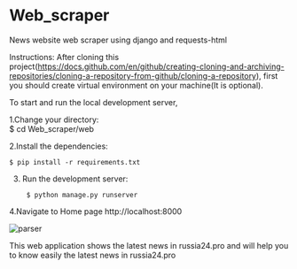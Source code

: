 # Web_scraper
News website web scraper using django and requests-html


Instructions:
After cloning this project(https://docs.github.com/en/github/creating-cloning-and-archiving-repositories/cloning-a-repository-from-github/cloning-a-repository), first you should create virtual environment on your machine(It is optional).



To start and run the local development server,

1.Change your directory:      
     $ cd Web_scraper/web

2.Install the dependencies:

    $ pip install -r requirements.txt

3. Run the development server:

        $ python manage.py runserver

4.Navigate to Home page http://localhost:8000


![parser](https://user-images.githubusercontent.com/73902199/122672927-81c8c080-d1e7-11eb-9e93-53c3ab379131.jpg)


This web application shows the latest news in russia24.pro and will help you to know easily the latest news in russia24.pro 
